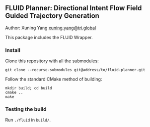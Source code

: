 ## FLUID Planner: Directional Intent Flow Field Guided Trajectory Generation
Author: Xuning Yang <xuning.yang@tri.global>

This package includes the FLUID Wrapper.

### Install
Clone this repository with all the submodules:

    git clone --recurse-submodules git@address/to/fluid-planner.git

Follow the standard CMake method of building:

    mkdir build; cd build
    cmake ..
    make

### Testing the build

Run `./fluid` in `build/`.
